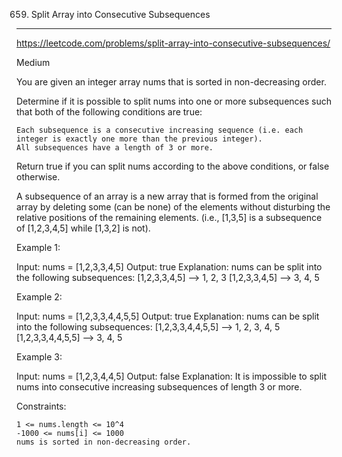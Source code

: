 659. Split Array into Consecutive Subsequences
------------------------------------------------------------
https://leetcode.com/problems/split-array-into-consecutive-subsequences/

Medium

You are given an integer array nums that is sorted in non-decreasing order.

Determine if it is possible to split nums into one or more subsequences such that both of the following conditions are true:

    Each subsequence is a consecutive increasing sequence (i.e. each integer is exactly one more than the previous integer).
    All subsequences have a length of 3 or more.

Return true if you can split nums according to the above conditions, or false otherwise.

A subsequence of an array is a new array that is formed from the original array by deleting some (can be none) of the elements without disturbing the relative positions of the remaining elements. (i.e., [1,3,5] is a subsequence of [1,2,3,4,5] while [1,3,2] is not).

 

Example 1:

Input: nums = [1,2,3,3,4,5]
Output: true
Explanation: nums can be split into the following subsequences:
[1,2,3,3,4,5] --> 1, 2, 3
[1,2,3,3,4,5] --> 3, 4, 5

Example 2:

Input: nums = [1,2,3,3,4,4,5,5]
Output: true
Explanation: nums can be split into the following subsequences:
[1,2,3,3,4,4,5,5] --> 1, 2, 3, 4, 5
[1,2,3,3,4,4,5,5] --> 3, 4, 5

Example 3:

Input: nums = [1,2,3,4,4,5]
Output: false
Explanation: It is impossible to split nums into consecutive increasing subsequences of length 3 or more.

 

Constraints:

    1 <= nums.length <= 10^4
    -1000 <= nums[i] <= 1000
    nums is sorted in non-decreasing order.

